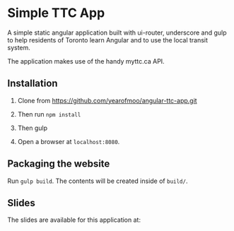 # Simple TTC App

A simple static angular application built with ui-router, underscore and gulp
to help residents of Toronto learn Angular and to use the local transit system.

The application makes use of the handy myttc.ca API.

## Installation

1. Clone from https://github.com/yearofmoo/angular-ttc-app.git

2. Then run `npm install`

3. Then gulp

4. Open a browser at `localhost:8080`.

## Packaging the website

Run `gulp build`. The contents will be created inside of `build/`.

## Slides

The slides are available for this application at:
